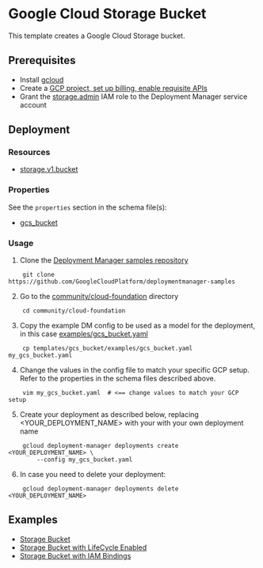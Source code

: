 # Google Cloud Storage Bucket

This template creates a Google Cloud Storage bucket.

## Prerequisites

- Install [gcloud](https://cloud.google.com/sdk)
- Create a [GCP project, set up billing, enable requisite APIs](../project/README.md)
- Grant the [storage.admin](https://cloud.google.com/storage/docs/access-control/iam-roles) IAM role to the Deployment Manager service account

## Deployment

### Resources

- [storage.v1.bucket](https://cloud.google.com/storage/docs/creating-buckets)

### Properties

See the `properties` section in the schema file(s):

- [gcs_bucket](gcs_bucket.py.schema)

### Usage

1. Clone the [Deployment Manager samples repository](https://github.com/GoogleCloudPlatform/deploymentmanager-samples)

```shell
    git clone https://github.com/GoogleCloudPlatform/deploymentmanager-samples
```

2. Go to the [community/cloud-foundation](../../) directory

```shell
    cd community/cloud-foundation
```

3. Copy the example DM config to be used as a model for the deployment, in this case [examples/gcs_bucket.yaml](examples/gcs_bucket.yaml)

```shell
    cp templates/gcs_bucket/examples/gcs_bucket.yaml my_gcs_bucket.yaml
```

4. Change the values in the config file to match your specific GCP setup.
   Refer to the properties in the schema files described above.

```shell
    vim my_gcs_bucket.yaml  # <== change values to match your GCP setup
```

5. Create your deployment as described below, replacing <YOUR_DEPLOYMENT_NAME>
   with your with your own deployment name

```shell
    gcloud deployment-manager deployments create <YOUR_DEPLOYMENT_NAME> \
        --config my_gcs_bucket.yaml
```

6. In case you need to delete your deployment:

```shell
    gcloud deployment-manager deployments delete <YOUR_DEPLOYMENT_NAME>
```

## Examples

- [Storage Bucket](examples/gcs_bucket.yaml)
- [Storage Bucket with LifeCycle Enabled](examples/gcs_bucket_lifecycle.yaml)
- [Storage Bucket with IAM Bindings](examples/gcs_bucket_iam_bindings.yaml)
